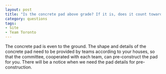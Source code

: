 ```yaml
---
layout: post
title: "Is the concrete pad above grade? If it is, does it count towards the 8m solar envelope?"
category: questions
tags:
- Site
- Team Toronto
---
```


The concrete pad is even to the ground. The shape and details of the concrete pad need to be provided by teams according to your houses, so that the committee, cooperated with each team, can pre-construct the pad for you. There will be a notice when we need the pad details for pre-construction.